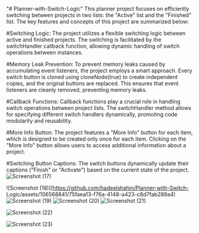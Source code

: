 "# Planner-with-Switch-Logic" 
This planner project focuses on efficiently switching between projects in two lists: the "Active" list and the "Finished" list. The key features and concepts of this project are summarized below:

#Switching Logic:
The project utilizes a flexible switching logic between active and finished projects.
The switching is facilitated by the switchHandler callback function, allowing dynamic handling of switch operations between instances.

#Memory Leak Prevention:
To prevent memory leaks caused by accumulating event listeners, the project employs a smart approach.
Every switch button is cloned using cloneNode(true) to create independent copies, and the original buttons are replaced. This ensures that event listeners are cleanly removed, preventing memory leaks.

#Callback Functions:
Callback functions play a crucial role in handling switch operations between project lists.
The switchHandler method allows for specifying different switch handlers dynamically, promoting code modularity and reusability.

#More Info Button:
The project features a "More Info" button for each item, which is designed to be created only once for each item.
Clicking on the "More Info" button allows users to access additional information about a project.

#Switching Button Captions:
The switch buttons dynamically update their captions ("Finish" or "Activate") based on the current state of the project.
![Screenshot (17)](https://github.com/hadeelshahin/Planner-with-Switch-Logic/assets/106568841/4db865a6-b8df-4ad4-bbb1-575d0eca92c8)


![Screenshot (18)](https://github.com/hadeelshahin/Planner-with-Switch-
Logic/assets/106568841/75faea13-f76a-4148-a423-c8d7fab289a4)
![Screenshot (19)](https://github.com/hadeelshahin/Planner-with-Switch-Logic/assets/106568841/54e7b71a-8f9e-4b5d-9662-d22c80617fc7)
![Screenshot (20)](https://github.com/hadeelshahin/Planner-with-Switch-Logic/assets/106568841/5feb262e-4333-469b-8e9d-f1918d6291c8)
![Screenshot (21)](https://github.com/hadeelshahin/Planner-with-Switch-Logic/assets/106568841/a3919fb3-a092-4126-a808-0a718fa14ecc)

![Screenshot (22)](https://github.com/hadeelshahin/Planner-with-Switch-Logic/assets/106568841/e27813a0-126a-48bf-ac34-ae26963250f2)

![Screenshot (23)](https://github.com/hadeelshahin/Planner-with-Switch-Logic/assets/106568841/aa828e36-cfc3-4169-a4e8-641af4080e27)



